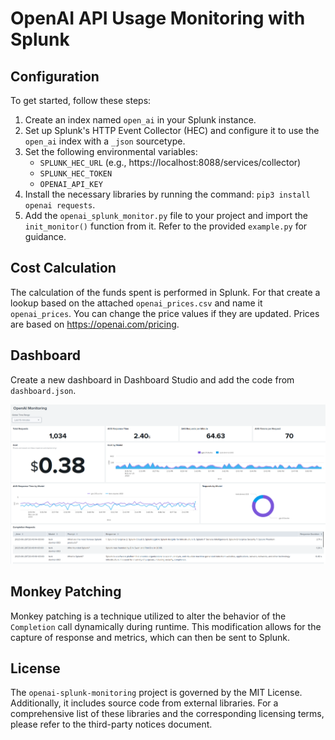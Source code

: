 # OpenAI API Usage Monitoring with Splunk

## Configuration

To get started, follow these steps:

1. Create an index named `open_ai` in your Splunk instance.
2. Set up Splunk's HTTP Event Collector (HEC) and configure it to use the `open_ai` index with a `_json` sourcetype.
3. Set the following environmental variables:
   - `SPLUNK_HEC_URL` (e.g., https://localhost:8088/services/collector)
   - `SPLUNK_HEC_TOKEN`
   - `OPENAI_API_KEY`
4. Install the necessary libraries by running the command: `pip3 install openai requests`.
5. Add the `openai_splunk_monitor.py` file to your project and import the `init_monitor()` function from it.
Refer to the provided `example.py` for guidance.

## Cost Calculation
The calculation of the funds spent is performed in Splunk. For that create a lookup based on the attached `openai_prices.csv`
and name it `openai_prices`.
You can change the price values if they are updated. Prices are based on https://openai.com/pricing.

## Dashboard
Create a new dashboard in Dashboard Studio and add the code from `dashboard.json`.

![dashboard.png](img/dashboard.png)

## Monkey Patching
Monkey patching is a technique utilized to alter the behavior of the `Completion` call dynamically during runtime.
This modification allows for the capture of response and metrics, which can then be sent to Splunk.

## License
The `openai-splunk-monitoring` project is governed by the MIT License. 
Additionally, it includes source code from external libraries. 
For a comprehensive list of these libraries and the corresponding licensing terms, please refer to the third-party notices document.
